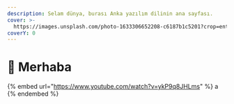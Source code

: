 ```yaml
---
description: Selam dünya, burası Anka yazılım dilinin ana sayfası.
cover: >-
  https://images.unsplash.com/photo-1633306652208-c6187b1c5201?crop=entropy&cs=tinysrgb&fm=jpg&ixid=MnwxOTcwMjR8MHwxfHNlYXJjaHwxMHx8dHVya2lzaCUyMGZsYWd8ZW58MHx8fHwxNjc0MDUzNzA2&ixlib=rb-4.0.3&q=80
coverY: 0
---
```


# 👋 Merhaba

{% embed url="https://www.youtube.com/watch?v=ykP9q8JHLms" %}
a
{% endembed %}
